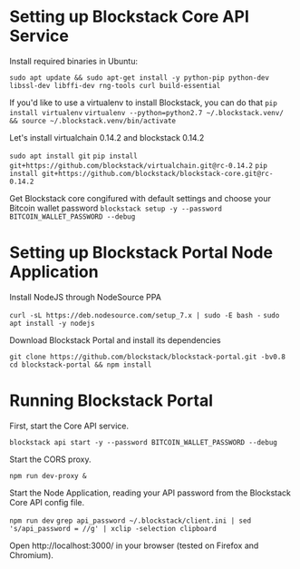 
# Setting up Blockstack Core API Service

Install required binaries in Ubuntu:

`sudo apt update && sudo apt-get install -y python-pip python-dev libssl-dev libffi-dev rng-tools curl build-essential`


If you'd like to use a virtualenv to install Blockstack, you can do that
`pip install virtualenv`
`virtualenv --python=python2.7 ~/.blockstack.venv/ && source ~/.blockstack.venv/bin/activate`

Let's install virtualchain 0.14.2 and blockstack 0.14.2

`sudo apt install git`
`pip install git+https://github.com/blockstack/virtualchain.git@rc-0.14.2`
`pip install git+https://github.com/blockstack/blockstack-core.git@rc-0.14.2`

Get Blockstack core congifured with default settings and choose your Bitcoin wallet password
`blockstack setup -y --password BITCOIN_WALLET_PASSWORD --debug`

# Setting up Blockstack Portal Node Application

Install NodeJS through NodeSource PPA

`curl -sL https://deb.nodesource.com/setup_7.x | sudo -E bash -`
`sudo apt install -y nodejs`

Download Blockstack Portal and install its dependencies

`git clone https://github.com/blockstack/blockstack-portal.git -bv0.8`
`cd blockstack-portal && npm install`


# Running Blockstack Portal

First, start the Core API service.

`blockstack api start -y --password BITCOIN_WALLET_PASSWORD --debug`

Start the CORS proxy.

`npm run dev-proxy &` 

Start the Node Application, reading your API password from the Blockstack Core API config file.

`npm run dev`
`grep api_password ~/.blockstack/client.ini | sed 's/api_password = //g' | xclip -selection clipboard`

Open http://localhost:3000/ in your browser (tested on Firefox and Chromium).
